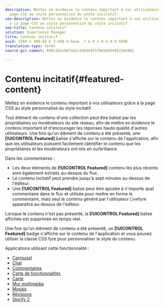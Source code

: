 ```yaml
---
description: Mettez en évidence le contenu important à vos utilisateurs grâce à la
  page CSS au style personnalisé du style incitatif.
seo-description: Mettez en évidence le contenu important à vos utilisateurs grâce
  à la page CSS au style personnalisé du style incitatif.
seo-title: Contenu incitatif
solution: Experience Manager
title: Contenu incitatif
uuid: 2204 a 989-69 b 3-440 d-beae -7 e 9 c 6 e 9 d 5698
translation-type: tm+mt
source-git-commit: 09011bac06f4a1c39836455f9d16654952184962

---
```



# Contenu incitatif{#featured-content}

Mettez en évidence le contenu important à vos utilisateurs grâce à la page CSS au style personnalisé du style incitatif.

Tout élément de contenu d'une collection peut être balisé par les propriétaires ou modérateurs du site réseau, afin de mettre en évidence le contenu important et d'encourager les réponses haute qualité d'autres utilisateurs. Une fois qu'un élément de contenu a été présenté, une **[!UICONTROL Featured]** balise s'affiche sur le contenu de l'application, afin que les utilisateurs puissent facilement identifier le contenu que les propriétaires et les modérateurs ont mis en surbrillance.

Dans les commentaires :

* Les deux éléments de **[!UICONTROL Featured]** contenu les plus récents sont également extraits au-dessus du flux.
* Le contenu incitatif peut prendre jusqu'à sept minutes au-dessus de l'éditeur.
* Une **[!UICONTROL Featured]** balise peut être ajoutée à n'importe quel commentaire dans le flux et utilisée pour mettre en forme le commentaire, mais seul le contenu généré par l'utilisateur Livefyre apparaîtra au-dessus de l'éditeur.

Lorsque le contenu n'est pas présenté, la **[!UICONTROL Featured]** balise affichée est supprimée en temps réel.

Une fois qu'un élément de contenu a été présenté, un **[!UICONTROL Featured]** badge s'affiche sur le contenu de l'application et vous pouvez utiliser la classe CSS fyre pour personnaliser le style du contenu.

Applications utilisant cette fonctionnalité :

* [Carrousel](/help/using/c-about-apps/c-carousel-app/c-carousel-app.md#c_carousel_app)
* [Chat](/help/using/c-about-apps/c-chat-app/c-chat-app.md#c_chat_app)
* [Commentaires](/help/using/c-about-apps/c-comments/c-comments.md)
* [Carte de fonctionnalités](/help/using/c-about-apps/c-feature-card-app/c-feature-card-app.md#c_feature_card_app)
* [Carte](/help/using/c-about-apps/c-map-app/c-map-app.md#c_map_app)
* [Mur multimédia](/help/using/c-about-apps/c-media-wall-app/c-media-wall-app.md#c_media_wall_app)
* [Mosaic](/help/using/c-about-apps/c-mosaic-app/c-mosaic-app.md#c_mosaic_app)
* [Révisions](/help/using/c-about-apps/c-reviews-app/c-reviews-app.md#c_reviews_app)
* [Storify 2](/help/using/c-about-apps/c-storify2/c-storify2.md#c_storify2)

